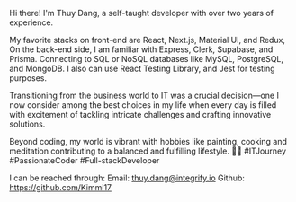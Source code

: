 Hi there! I'm Thuy Dang, a self-taught developer with over two years of experience.

My favorite stacks on front-end are React, Next.js, Material UI, and Redux,
On the back-end side, I am familiar with Express, Clerk, Supabase, and Prisma. Connecting to SQL or NoSQL databases like MySQL, PostgreSQL, and MongoDB. I also can use React Testing Library, and Jest for testing purposes.

Transitioning from the business world to IT was a crucial decision—one I now consider among the best choices in my life when every day is filled with excitement of tackling intricate challenges and crafting innovative solutions.

Beyond coding, my world is vibrant with hobbies like painting, cooking and meditation contributing to a balanced and fulfilling lifestyle.
🚀✨
#ITJourney #PassionateCoder #Full-stackDeveloper

I can be reached through:
Email: thuy.dang@integrify.io
Github: https://github.com/Kimmi17
